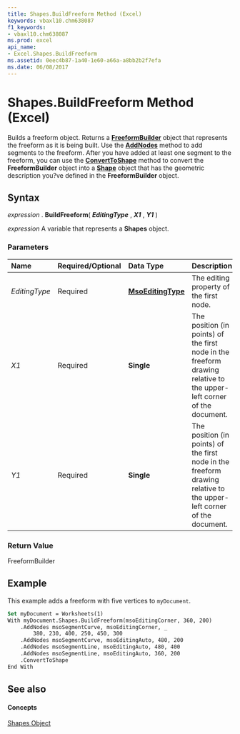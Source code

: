 ```yaml
---
title: Shapes.BuildFreeform Method (Excel)
keywords: vbaxl10.chm638087
f1_keywords:
- vbaxl10.chm638087
ms.prod: excel
api_name:
- Excel.Shapes.BuildFreeform
ms.assetid: 0eec4b87-1a40-1e60-a66a-a8bb2b2f7efa
ms.date: 06/08/2017
---
```



# Shapes.BuildFreeform Method (Excel)

Builds a freeform object. Returns a **[FreeformBuilder](freeformbuilder-object-excel.md)** object that represents the freeform as it is being built. Use the **[AddNodes](freeformbuilder-addnodes-method-excel.md)** method to add segments to the freeform. After you have added at least one segment to the freeform, you can use the **[ConvertToShape](freeformbuilder-converttoshape-method-excel.md)** method to convert the **FreeformBuilder** object into a **[Shape](shape-object-excel.md)** object that has the geometric description you?ve defined in the **FreeformBuilder** object.


## Syntax

 _expression_ . **BuildFreeform**( **_EditingType_** , **_X1_** , **_Y1_** )

 _expression_ A variable that represents a **Shapes** object.


### Parameters



|**Name**|**Required/Optional**|**Data Type**|**Description**|
|:-----|:-----|:-----|:-----|
| _EditingType_|Required| **[MsoEditingType](http://msdn.microsoft.com/library/5fe5c4f6-6467-c6a7-197c-ff700c384b92%28Office.15%29.aspx)**|The editing property of the first node.|
| _X1_|Required| **Single**|The position (in points) of the first node in the freeform drawing relative to the upper-left corner of the document.|
| _Y1_|Required| **Single**|The position (in points) of the first node in the freeform drawing relative to the upper-left corner of the document.|

### Return Value

FreeformBuilder


## Example

This example adds a freeform with five vertices to  `myDocument`.


```vb
Set myDocument = Worksheets(1) 
With myDocument.Shapes.BuildFreeform(msoEditingCorner, 360, 200) 
    .AddNodes msoSegmentCurve, msoEditingCorner, _ 
        380, 230, 400, 250, 450, 300 
    .AddNodes msoSegmentCurve, msoEditingAuto, 480, 200 
    .AddNodes msoSegmentLine, msoEditingAuto, 480, 400 
    .AddNodes msoSegmentLine, msoEditingAuto, 360, 200 
    .ConvertToShape 
End With
```


## See also


#### Concepts


[Shapes Object](shapes-object-excel.md)

